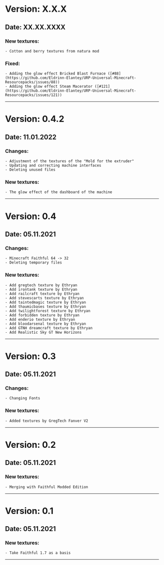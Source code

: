 # Version: X.X.X
## Date: XX.XX.XXXX
  ### New textures:
    - Cotton and berry textures from natura mod
  ### Fixed:
    - Adding the glow effect Bricked Blast Furnace ([#88](https://github.com/Eldrinn-Elantey/URP-Universal-Minecraft-Resourcepacks/issues/88))
    - Adding the glow effect Steam Macerator ([#121](https://github.com/Eldrinn-Elantey/URP-Universal-Minecraft-Resourcepacks/issues/121))
---
# Version: 0.4.2
## Date: 11.01.2022
  ### Changes:
    - Adjustment of the textures of the "Mold for the extruder"
    - Updating and correcting machine interfaces
    - Deleting unused files
  ### New textures:
    - The glow effect of the dashboard of the machine
---
# Version: 0.4
## Date: 05.11.2021
  ### Changes:    
    - Minecraft Faithful 64 -> 32
    - Deleting temporary files
  ### New textures:
    - Add gregtech texture by Ethryan 
    - Add irontank texture by Ethryan
    - Add railcraft texture by Ethryan 
    - Add stevescarts texture by Ethryan 
    - Add taintedmagic texture by Ethryan 
    - Add thaumicbases texture by Ethryan 
    - Add twilightforest texture by Ethryan 
    - Add forbidden texture by Ethryan 
    - Add enderio texture by Ethryan 
    - Add bloodarsenal texture by Ethryan 
    - Add GTNH dreamcraft texture by Ethryan 
    - Add Realistic Sky GT New Horizons
---
# Version: 0.3
## Date: 05.11.2021
  ### Changes:
    - Changing Fonts    
  ### New textures:
    - Added textures by GregTech Fanver V2
---
# Version: 0.2
## Date: 05.11.2021
  ### New textures:
    - Merging with Faithful Modded Edition
---
# Version: 0.1
## Date: 05.11.2021
  ### New textures:
    - Take Faithful 1.7 as a basis
---
